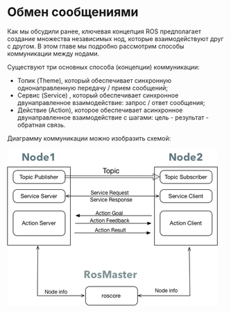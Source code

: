 # Обмен сообщениями

Как мы обсудили ранее, ключевая концепция ROS предполагает создание множества независимых нод, которые взаимодействуют друг с другом. В этом главе мы подробно рассмотрим способы коммуникации между нодами.

Существуют три основных способа (концепции) коммуникации:

* Топик (Theme), который обеспечивает синхронную однонаправленную передачу / прием сообщений;
* Сервис (Service) , который обеспечивает синхронное двунаправленное взаимодействие: запрос / ответ сообщения;
* Действие (Action), которое обеспечивает асинхронное двунаправленное взаимодействие с шагами: цель - результат - обратная связь.

Диаграмму коммуникации можно изобразить схемой:

![](<../.gitbook/assets/Полотно 1.png>)
